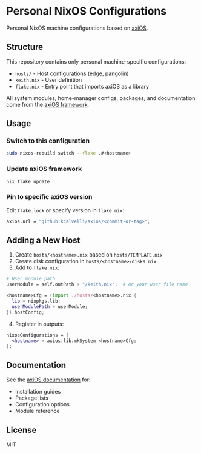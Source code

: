 # Personal NixOS Configurations

Personal NixOS machine configurations based on [axiOS](https://github.com/kcalvelli/axios).

## Structure

This repository contains only personal machine-specific configurations:

- `hosts/` - Host configurations (edge, pangolin)
- `keith.nix` - User definition
- `flake.nix` - Entry point that imports axiOS as a library

All system modules, home-manager configs, packages, and documentation come from the [axiOS framework](https://github.com/kcalvelli/axios).

## Usage

### Switch to this configuration

```bash
sudo nixos-rebuild switch --flake .#<hostname>
```

### Update axiOS framework

```bash
nix flake update
```

### Pin to specific axiOS version

Edit `flake.lock` or specify version in `flake.nix`:
```nix
axios.url = "github:kcalvelli/axios/<commit-or-tag>";
```

## Adding a New Host

1. Create `hosts/<hostname>.nix` based on `hosts/TEMPLATE.nix`
2. Create disk configuration in `hosts/<hostname>/disks.nix`
3. Add to `flake.nix`:
```nix
# User module path
userModule = self.outPath + "/keith.nix";  # or your user file name

<hostname>Cfg = (import ./hosts/<hostname>.nix { 
  lib = nixpkgs.lib;
  userModulePath = userModule;
}).hostConfig;
```
4. Register in outputs:
```nix
nixosConfigurations = {
  <hostname> = axios.lib.mkSystem <hostname>Cfg;
};
```

## Documentation

See the [axiOS documentation](https://github.com/kcalvelli/axios/tree/master/docs) for:
- Installation guides
- Package lists
- Configuration options
- Module reference

## License

MIT
